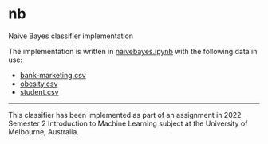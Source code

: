 # nb

Naive Bayes classifier implementation

The implementation is written in [naivebayes.ipynb](https://github.com/lichingt/nb/blob/main/naivebayes.ipynb) with the following data in use:

- [bank-marketing.csv](https://github.com/lichingt/nb/blob/main/dataset/bank-marketing.csv)
- [obesity.csv](https://github.com/lichingt/nb/blob/main/dataset/obesity.csv)
- [student.csv](https://github.com/lichingt/nb/blob/main/dataset/student.csv)

<hr>

This classifier has been implemented as part of an assignment in 2022 Semester 2 Introduction to Machine Learning subject at the University of Melbourne, Australia.
